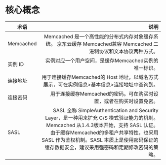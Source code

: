 # 核心概念
术语|说明
---|---:
Memcached|Memcached 是一个高性能的分布式内存对象缓存系统。 京东云缓存 Memcached兼容 Memcached 二进制协议和文本协议两种方式。
实例 ID	|实例对应一个用户空间，是缓存Memcached实例的唯一标识。
连接地址	|用于连接缓存Memcached的 Host 地址，以域名方式展示，可在实例信息>基本信息>连接地址中查询到。
连接密码	|用于连接缓存Memcached的密码。可在购买时设置，或者在购买时设置免密。
SASL	|SASL 全称 SimpleAuthentication and Security Layer，是一种用来扩充 C/S 模式验证能力的机制。Memcached 从1.4.3版本开始，支持 SASL 认证。由于缓存Memcached的多租户共享特性，也采用 SASL 作为鉴权机制。SASL 本质上是使用密码保证的缓存数据安全，建议采用强密码和定期修改密码的策略。
